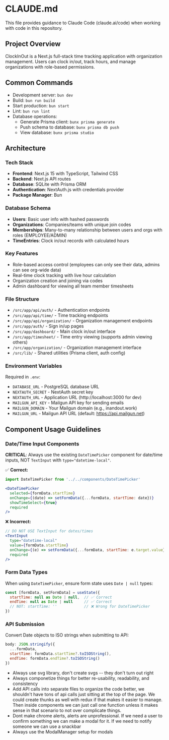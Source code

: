 # CLAUDE.md

This file provides guidance to Claude Code (claude.ai/code) when working with code in this repository.

## Project Overview

ClockInOut is a Next.js full-stack time tracking application with organization management. Users can clock in/out, track hours, and manage organizations with role-based permissions.

## Common Commands

- Development server: `bun dev`
- Build: `bun run build`
- Start production: `bun start`
- Lint: `bun run lint`
- Database operations:
  - Generate Prisma client: `bunx prisma generate`
  - Push schema to database: `bunx prisma db push`
  - View database: `bunx prisma studio`

## Architecture

### Tech Stack
- **Frontend**: Next.js 15 with TypeScript, Tailwind CSS
- **Backend**: Next.js API routes
- **Database**: SQLite with Prisma ORM
- **Authentication**: NextAuth.js with credentials provider
- **Package Manager**: Bun

### Database Schema
- **Users**: Basic user info with hashed passwords
- **Organizations**: Companies/teams with unique join codes
- **Memberships**: Many-to-many relationship between users and orgs with roles (EMPLOYEE/ADMIN)
- **TimeEntries**: Clock in/out records with calculated hours

### Key Features
- Role-based access control (employees can only see their data, admins can see org-wide data)
- Real-time clock tracking with live hour calculation
- Organization creation and joining via codes
- Admin dashboard for viewing all team member timesheets

### File Structure
- `/src/app/api/auth/` - Authentication endpoints
- `/src/app/api/time/` - Time tracking endpoints
- `/src/app/api/organization/` - Organization management endpoints
- `/src/app/auth/` - Sign in/up pages
- `/src/app/dashboard/` - Main clock in/out interface
- `/src/app/timesheet/` - Time entry viewing (supports admin viewing others)
- `/src/app/organization/` - Organization management interface
- `/src/lib/` - Shared utilities (Prisma client, auth config)

### Environment Variables
Required in `.env`:
- `DATABASE_URL` - PostgreSQL database URL
- `NEXTAUTH_SECRET` - NextAuth secret key
- `NEXTAUTH_URL` - Application URL (http://localhost:3000 for dev)
- `MAILGUN_API_KEY` - Mailgun API key for sending emails
- `MAILGUN_DOMAIN` - Your Mailgun domain (e.g., inandout.work)
- `MAILGUN_URL` - Mailgun API URL (default: https://api.mailgun.net)

## Component Usage Guidelines

### Date/Time Input Components
**CRITICAL**: Always use the existing `DateTimePicker` component for date/time inputs, NOT `TextInput` with `type="datetime-local"`.

✅ **Correct:**
```jsx
import DateTimePicker from '../../components/DateTimePicker'

<DateTimePicker
  selected={formData.startTime}
  onChange={(date) => setFormData({...formData, startTime: date})}
  showTimeSelect={true}
  required
/>
```

❌ **Incorrect:**
```jsx
// DO NOT USE TextInput for dates/times
<TextInput
  type="datetime-local"
  value={formData.startTime}
  onChange={(e) => setFormData({...formData, startTime: e.target.value})}
  required
/>
```

### Form Data Types
When using `DateTimePicker`, ensure form state uses `Date | null` types:
```jsx
const [formData, setFormData] = useState({
  startTime: null as Date | null,  // ✅ Correct
  endTime: null as Date | null     // ✅ Correct
  // NOT: startTime: ''            // ❌ Wrong for DateTimePicker
})
```

### API Submission
Convert Date objects to ISO strings when submitting to API:
```jsx
body: JSON.stringify({
  ...formData,
  startTime: formData.startTime?.toISOString(),
  endTime: formData.endTime?.toISOString()
})
```
- Always use svg library, don't create svgs -- they don't turn out right
- Always componetize things for better re-usability, readability, and consistency
- Add API calls into separate files to organize the code better, we shouldn't have tons of api calls just sitting at the top of the page. We could create thunks as well with redux if that makes it easier to manage. Then inside components we can just call one function unless it makes sense in that scenario to not over complicate things.
- Dont make chrome alerts, alerts are unprofessional. If we need a user to confirm something we can make a modal for it. If we need to notify someone we can use a snackbar
- Always use the ModalManager setup for modals
